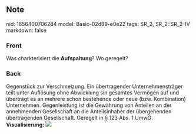 ## Note
nid: 1656400706284
model: Basic-02d89-e0e22
tags: SR_2, SR_2::SR_2-IV
markdown: false

### Front
Was charkterisiert die <b>Aufspaltung</b>? Wo geregelt?

### Back
Gegenstück zur Verschmelzung. Ein übertragender Unternehmensträger
teilt unter Auflösung ohne Abwicklung sin gesamtes Vermögen auf und
überträgt es an mehrere schon bestehende oder neue (bzw.
Kombination) Unternehmen. Gegenleistung ist die Gewährung von
Anteilen an der annehmenden Gesellschaft an die Anteilsinhaber der
übergehenden übertragenden Gesellschaft. Geregelt in § 123 Abs. 1
UmwG. <b>Visualisierung:</b> <img src= 
"paste-bcfda83626253dbed665ba0c6c9ef40d91fe6b3f.jpg">
